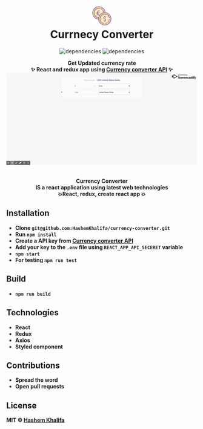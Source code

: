 <h1 align="center">
  	<img height="50" src="public/currency.png" alt="Currnecy Converter" /> <br> Currnecy Converter
</h1>

<p align="center">
    <img alt="dependencies" title="dependencies" src="https://img.shields.io/david/hashemkhalifa/currency-converter.svg" >
   <img alt="dependencies" title="dependencies" src="https://img.shields.io/github/last-commit/hashemkhalifa/currency-converter.svg" >
</p>

<p align="center">
  <b>Get Updated currency rate</b></br>
  <b>✨ React and redux app using <a href="https://www.currencyconverterapi.com/">Currency converter API</a> ✨<b>
  </br>
 
  <img src="public/currency-gif.gif" alt="Currnecy Converter" />
  </br> 
</p>

<p align="center">
  <br><b>Currency Converter</b> 
  <br>
  IS a react application using latest web technologies<br>
   <b>💥React, redux, create react app 💥</b>
</p>




## Installation

* Clone  `git@github.com:HashemKhalifa/currency-converter.git`
* Run `npm install` 
* Create a API key from <a href="https://www.currencyconverterapi.com/"> Currency converter API </a>
* Add your key to the `.env` file using `REACT_APP_API_SECERET` variable
* `npm start`
* For testing `npm run test`

## Build
* `npm run build`

## Technologies
* React 
* Redux
* Axios
* Styled component


## Contributions
* Spread the word
* Open pull requests

## License
MIT © [Hashem Khalifa](https://github.com/hashemkhalifa)
